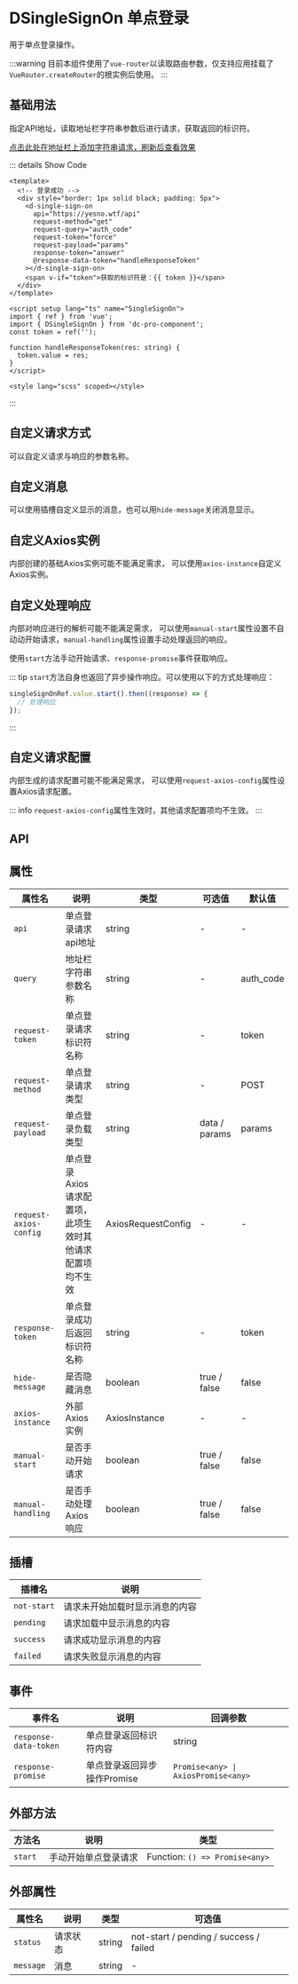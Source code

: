 # DSingleSignOn 单点登录

用于单点登录操作。

:::warning
目前本组件使用了`vue-router`以读取路由参数，仅支持应用挂载了`VueRouter.createRouter`的根实例后使用。
:::

## 基础用法

指定API地址，读取地址栏字符串参数后进行请求，获取返回的标识符。

[点击此处在地址栏上添加字符串请求，刷新后查看效果](dSingleSignOn.html?auth_code=123456)

<d-single-sign-on-demo-basic></d-single-sign-on-demo-basic>

::: details Show Code

```vue{5,7,9,11}
<template>
  <!-- 登录成功 -->
  <div style="border: 1px solid black; padding: 5px">
    <d-single-sign-on
      api="https://yesno.wtf/api"
      request-method="get"
      request-query="auth_code"
      request-token="force"
      request-payload="params"
      response-token="answer"
      @response-data-token="handleResponseToken"
    ></d-single-sign-on>
    <span v-if="token">获取的标识符是：{{ token }}</span>
  </div>
</template>

<script setup lang="ts" name="SingleSignOn">
import { ref } from 'vue';
import { DSingleSignOn } from 'dc-pro-component';
const token = ref('');

function handleResponseToken(res: string) {
  token.value = res;
}
</script>

<style lang="scss" scoped></style>
```

:::

## 自定义请求方式

可以自定义请求与响应的参数名称。

## 自定义消息

可以使用插槽自定义显示的消息，也可以用`hide-message`关闭消息显示。

## 自定义Axios实例

内部创建的基础Axios实例可能不能满足需求，
可以使用`axios-instance`自定义Axios实例。

## 自定义处理响应

内部对响应进行的解析可能不能满足需求，
可以使用`manual-start`属性设置不自动动开始请求，`manual-handling`属性设置手动处理返回的响应。

使用`start`方法手动开始请求、`response-promise`事件获取响应。

::: tip
`start`方法自身也返回了异步操作响应。可以使用以下的方式处理响应：

```js
singleSignOnRef.value.start().then((response) => {
  // 处理响应
});
```

:::

## 自定义请求配置

内部生成的请求配置可能不能满足需求，
可以使用`request-axios-config`属性设置Axios请求配置。

::: info
`request-axios-config`属性生效时，其他请求配置项均不生效。
:::

## API

## 属性

| 属性名 | 说明 | 类型 | 可选值 | 默认值 |
|--------|------|------|--------|--------|
| `api` | 单点登录请求api地址 | string | - | - |
| `query` | 地址栏字符串参数名称 | string | - | auth_code
| `request-token` | 单点登录请求标识符名称 | string | - | token
| `request-method` | 单点登录请求类型 | string | - | POST
| `request-payload` | 单点登录负载类型 | string | data / params | params
| `request-axios-config` | 单点登录Axios请求配置项，此项生效时其他请求配置项均不生效 | AxiosRequestConfig | - | -
| `response-token` | 单点登录成功后返回标识符名称 | string | - | token
| `hide-message` | 是否隐藏消息 | boolean | true / false | false
| `axios-instance` | 外部Axios实例 | AxiosInstance | - | -
| `manual-start` | 是否手动开始请求 | boolean | true / false | false
| `manual-handling` | 是否手动处理Axios响应 | boolean | true / false | false

## 插槽

| 插槽名 | 说明 |
|--------|------|
| `not-start` | 请求未开始加载时显示消息的内容 |
| `pending` | 请求加载中显示消息的内容 |
| `success` | 请求成功显示消息的内容 |
| `failed` | 请求失败显示消息的内容 |

## 事件

| 事件名 | 说明 | 回调参数 |
|--------|-------|----------|
| `response-data-token` | 单点登录返回标识符内容 | string
| `response-promise` | 单点登录返回异步操作Promise | `Promise<any> \| AxiosPromise<any>`

## 外部方法

| 方法名 | 说明 | 类型 |
|--------|------|------|
| `start` | 手动开始单点登录请求 | Function: `() => Promise<any>` |  

## 外部属性

| 属性名 | 说明 | 类型 | 可选值 |
|--------|------|------|--------|
| `status` | 请求状态 | string | not-start / pending / success / failed |
| `message` | 消息 | string | - |
